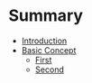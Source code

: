 # Summary

* [Introduction](README.md)
* [Basic Concept](basic-concept.md)
  * [First](basic-concept/first.md)
  * [Second](basic-concept/second.md)

